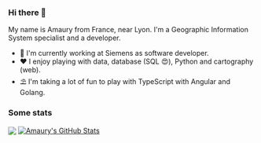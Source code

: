### Hi there 👋

My name is Amaury from France, near Lyon. I'm a Geographic Information System specialist and a developer.

- 🔭 I'm currently working at Siemens as software developer.
- ❤️ I enjoy playing with data, database (SQL 😍), Python and cartography (web). 
- ⛱️ I'm taking a lot of fun to play with TypeScript with Angular and Golang.


### Some stats

<img align="center" src="https://github-readme-stats-git-masterrstaa-rickstaa.vercel.app/api/top-langs/?username=amauryval&hide=javascript,html,scss,css,jupyter,dockerFile,shell,java,html,tex,scss,jupyter%20notebook,css,docker&title_color=ffffff&text_color=c9cacc&icon_color=2bbc8a&bg_color=1d1f21&langs_count=3&layout=compact" /> </a> <a href="https://github.com/amauryval"> <img align="center" src="https://github-readme-stats-git-masterrstaa-rickstaa.vercel.app/api?username=amauryval&show_icons=true&line_height=27&count_private=true&title_color=ffffff&text_color=c9cacc&icon_color=2bbc8a&bg_color=1d1f21&include_all_commits=true" alt="Amaury's GitHub Stats" />

